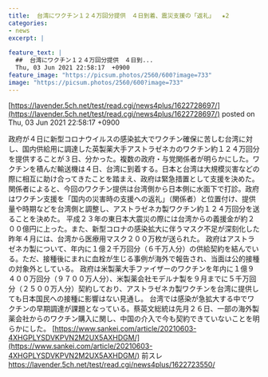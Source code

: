 ```yaml
---
title:  台湾にワクチン１２４万回分提供　４日到着、震災支援の「返礼」  ★2    
categories:
- news
excerpt: |
  
feature_text: |
  ##  台湾にワクチン１２４万回分提供　４日到...
  Thu, 03 Jun 2021 22:58:17  +0900
feature_image: "https://picsum.photos/2560/600?image=733"
image: "https://picsum.photos/2560/600?image=733"
---
```


[https://lavender.5ch.net/test/read.cgi/news4plus/1622728697/](https://lavender.5ch.net/test/read.cgi/news4plus/1622728697/)
posted on Thu, 03 Jun 2021 22:58:17  +0900

<!--more-->

政府が４日に新型コロナウイルスの感染拡大でワクチン確保に苦しむ台湾に対し、国内供給用に調達した英製薬大手アストラゼネカのワクチン約１２４万回分を提供することが３日、分かった。複数の政府・与党関係者が明らかにした。ワクチンを積んだ輸送機は４日、台湾に到着する。日本と台湾は大規模災害などの際に相互に助け合ってきたことを踏まえ、政府は緊急措置として支援を決めた。 関係者によると、今回のワクチン提供は台湾側から日本側に水面下で打診。政府はワクチン支援を「国内の災害時の支援への返礼」（関係者）と位置付け、提供量や時期などを台湾側と調整し、アストラゼネカ製ワクチン約１２４万回分を送ることを決めた。 平成２３年の東日本大震災の際には台湾からの義援金が約２００億円に上った。また、新型コロナの感染拡大に伴うマスク不足が深刻化した昨年４月には、台湾から医療用マスク２００万枚が送られた。 政府はアストラゼネカ製について、年内に１億２千万回分（６千万人分）の供給契約を結んでいる。ただ、接種後にまれに血栓が生じる事例が海外で報告され、当面は公的接種の対象外としている。 政府は米製薬大手ファイザーのワクチンを年内に１億９４００万回分（９７００万人分）、米製薬会社モデルナ製を９月までに５千万回分（２５００万人分）契約しており、アストラゼネカ製ワクチンを台湾に提供しても日本国民への接種に影響はない見通し。 台湾では感染が急拡大する中でワクチンの早期調達が課題となっている。蔡英文総統は先月２６日、一部の海外製薬会社からのワクチン購入に関し、中国の介入で今も契約できていないことを明らかにした。 [https://www.sankei.com/article/20210603-4XHGPLYSDVKPVN2M2UX5AXHDGM/](https://www.sankei.com/article/20210603-4XHGPLYSDVKPVN2M2UX5AXHDGM/) 前スレ https://lavender.5ch.net/test/read.cgi/news4plus/1622723550/
